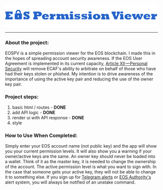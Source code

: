 ![](https://github.com/NatPDeveloper/eos-permission-viewer/blob/master/public/EOSPV_logo.png?raw=true)

- - - -

### About the project: ### 

EOSPV is a simple permission viewer for the EOS blockchain. I made this in the hopes of spreading account security awareness. If the EOS User Agreement is implemented in its current capacity, [Article XII — Personal Security](https://medium.com/eos-new-york/eos-platform-user-agreement-v2-0-c0cc2496e650) will remove ECAF's ability to arbitrate on behalf of those who have had their keys stolen or phished.  My intention is to drive awareness of the importance of using the active key pair and reducing the use of the owner key pair.

### Project steps: ### 

1. basic html / routes - **DONE**
2. add API logic - **DONE**
3. render ui with API response - **DONE**
4. style

### How to Use When Completed: ### 

Simply enter your EOS account name (not public key) and the app will show you your current permission levels. It will also show you a warning if your owner/active keys are the same. An owner key should never be loaded into a wallet. Think of it as the master key, it is needed to change the ownership of the account. The active permission level is what you want to sign with. In the case that someone gets your active key, they will not be able to change it to something else. If you sign up for [Telegram alerts](https://t.me/EOSAlarmEBot) or [EOS Authority's](https://eosauthority.com/alerts) alert system, you will always be notified of an unstake command.
